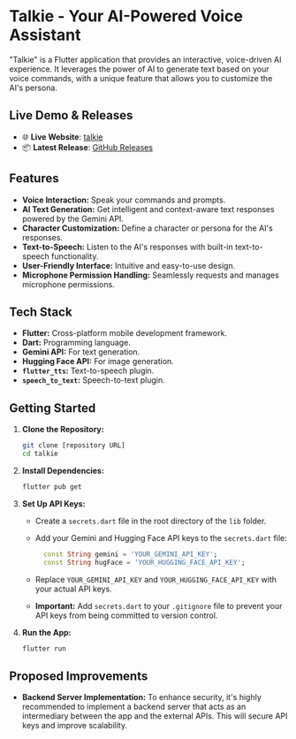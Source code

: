 # Talkie - Your AI-Powered Voice Assistant

"Talkie" is a Flutter application that provides an interactive, voice-driven AI experience. It leverages the power of AI to generate text based on your voice commands, with a unique feature that allows you to customize the AI's persona.

## Live Demo & Releases

- 🌐 **Live Website**: [talkie](https://talkie-bot.netlify.app/)  
- 📦 **Latest Release**: [GitHub Releases](https://github.com/sumanthd032/Talkie/releases/tag/v1.0.0)

## Features

* **Voice Interaction:** Speak your commands and prompts.
* **AI Text Generation:** Get intelligent and context-aware text responses powered by the Gemini API.
* **Character Customization:** Define a character or persona for the AI's responses.
* **Text-to-Speech:** Listen to the AI's responses with built-in text-to-speech functionality.
* **User-Friendly Interface:** Intuitive and easy-to-use design.
* **Microphone Permission Handling:** Seamlessly requests and manages microphone permissions.

## Tech Stack

* **Flutter:** Cross-platform mobile development framework.
* **Dart:** Programming language.
* **Gemini API:** For text generation.
* **Hugging Face API:** For image generation.
* **`flutter_tts`:** Text-to-speech plugin.
* **`speech_to_text`:** Speech-to-text plugin.

## Getting Started

1.  **Clone the Repository:**

    ```bash
    git clone [repository URL]
    cd talkie
    ```

2.  **Install Dependencies:**

    ```bash
    flutter pub get
    ```

3.  **Set Up API Keys:**

    * Create a `secrets.dart` file in the root directory of the `lib` folder.
    * Add your Gemini and Hugging Face API keys to the `secrets.dart` file:

        ```dart
          const String gemini = 'YOUR_GEMINI_API_KEY';
          const String hugFace = 'YOUR_HUGGING_FACE_API_KEY';
        ```

    * Replace `YOUR_GEMINI_API_KEY` and `YOUR_HUGGING_FACE_API_KEY` with your actual API keys.
    * **Important:** Add `secrets.dart` to your `.gitignore` file to prevent your API keys from being committed to version control.

4.  **Run the App:**

    ```bash
    flutter run
    ```

## Proposed Improvements

* **Backend Server Implementation:** To enhance security, it's highly recommended to implement a backend server that acts as an intermediary between the app and the external APIs. This will secure API keys and improve scalability.

